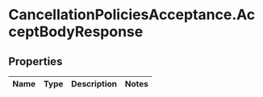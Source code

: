 # CancellationPoliciesAcceptance.AcceptBodyResponse

## Properties
Name | Type | Description | Notes
------------ | ------------- | ------------- | -------------


